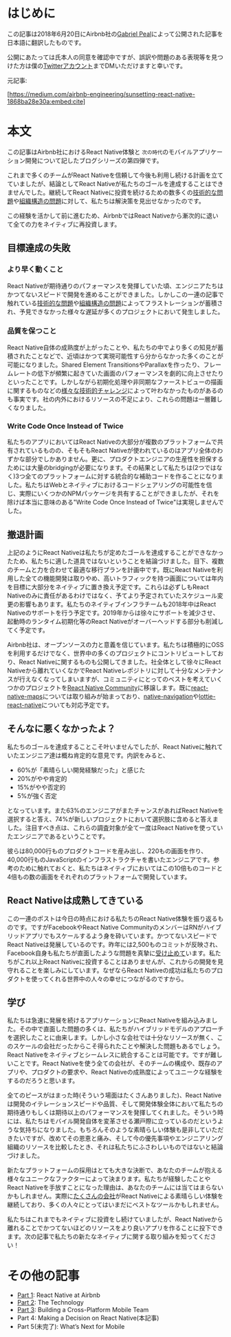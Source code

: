 # はじめに
この記事は2018年6月20日にAirbnb社の[Gabriel Peal](https://medium.com/@gpeal)によって公開された記事を日本語に翻訳したものです。

公開にあたっては氏本人の同意を確認中ですが、誤訳や問題のある表現等を見つけた方は僕の[Twitterアカウント](https://twitter.com/andoshin11)までDMいただけますと幸いです。

元記事:

[https://medium.com/airbnb-engineering/sunsetting-react-native-1868ba28e30a:embed:cite]

# 本文
この記事はAirbnb社におけるReact Native体験と `次の時代`のモバイルアプリケーション開発について記したブログシリーズの第四弾です。

これまで多くのチームがReact Nativeを信頼して今後も利用し続ける計画を立てていましたが、結論としてReact Nativeが私たちのゴールを達成することはできませんでした。継続してReact Nativeに投資を続けるための数多くの[技術的な問題](https://medium.com/airbnb-engineering/react-native-at-airbnb-the-technology-dafd0b43838)や[組織構造の問題](https://medium.com/airbnb-engineering/building-a-cross-platform-mobile-team-3e1837b40a88)に対して、私たちは解決策を見出せなかったのです。

この経験を活かして前に進むため、AirbnbではReact Nativeから漸次的に退いて全ての力をネイティブに再投資します。

## 目標達成の失敗
### より早く動くこと
React Nativeが期待通りのパフォーマンスを発揮していた頃、エンジニアたちはかつてないスピードで開発を進めることができました。しかしこの一連の記事で触れている[技術的な問題](https://medium.com/airbnb-engineering/react-native-at-airbnb-the-technology-dafd0b43838)や[組織構造の問題](https://medium.com/airbnb-engineering/building-a-cross-platform-mobile-team-3e1837b40a88)によってフラストレーションが蓄積され、予見できなかった様々な遅延が多くのプロジェクトにおいて発生しました。

### 品質を保つこと
React Native自体の成熟度が上がったことや、私たちの中でより多くの知見が蓄積されたことなどで、近頃はかつて実現可能性すら分からなかった多くのことが可能になりました。Shared Element TransitionsやParallaxを作ったり、フレームレートの低下が頻繁に起きていた画面のパフォーマンスを劇的に向上させたりといったことです。しかしながら初期化処理や非同期なファーストビューの描画に関するものなどの[様々な技術的チャレンジ](https://medium.com/airbnb-engineering/react-native-at-airbnb-the-technology-dafd0b43838)によって叶わなかったものがあるのも事実です。社の内外におけるリソースの不足により、これらの問題は一層難しくなりました。

### Write Code Once Instead of Twice
私たちのアプリにおいてはReact Nativeの大部分が複数のプラットフォームで共有されているものの、そもそもReact Nativeが使われているのはアプリ全体のわずかな部分でしかありません。更に、プロダクトエンジニアの生産性を担保するためには大量のbridgingが必要になります。その結果として私たちは(2つではなく)3つ全てのプラットフォームに対する統合的な補助コードを作ることになりました。私たちはWebとネイティブにおけるコードシェアリングの可能性を信じ、実際にいくつかのNPMパッケージを共有することができましたが、それを除けば本当に意味のある"Write Code Once Instead of Twice"は実現しませんでした。

## 撤退計画
上記のようにReact Nativeは私たちが定めたゴールを達成することができなかったため、私たちに適した道具ではないということを結論づけました。目下、複数のチームと力を合わせて最適な移行プランを計画中です。既にReact Nativeを利用した全ての機能開発は取りやめ、高いトラフィックを持つ画面については年内を目標に大部分をネイティブに置き換え予定です。これらは必ずしもReact Nativeのみに責任があるわけではなく、予てより予定されていたスケジュール変更の影響もあります。私たちのネイティブインフラチームも2018年中はReact Nativeのサポートを行う予定です。2019年からは徐々にサポートを減少させ、起動時のランタイム初期化等のReact Nativeがオーバーヘッドする部分も削減してく予定です。

Airbnb社は、オープンソースの力と意義を信じています。私たちは積極的にOSSを利用するだけでなく、世界中の多くのプロジェクトにコントリビュートしており、React Nativeに関するものも公開してきました。社全体として徐々にReact Nativeから離れていくなかでReact Nativeレポジトリに対して十分なメンテナンスが行えなくなってしまいますが、コミュニティにとってのベストを考えていくつかのプロジェクトを[React Native Community](https://github.com/react-native-community)に移譲します。既に[react-native-maps](https://github.com/react-community/react-native-maps)については取り組みが始まっており、[native-navigation](https://github.com/airbnb/native-navigation)や[lottie-react-native](https://github.com/airbnb/lottie-react-native/)についても対応予定です。

## そんなに悪くなかったよ？
私たちのゴールを達成することこそ叶いませんでしたが、React Nativeに触れていたエンジニア達は概ね肯定的な意見です。内訳をみると、

- 60%が「素晴らしい開発経験だった」と感じた
- 20%がやや肯定的
- 15%がやや否定的
- 5%が強く否定

となっています。また63%のエンジニアがまたチャンスがあればReact Nativeを選択すると答え、74%が新しいプロジェクトにおいて選択肢に含めると答えました。注目すべき点は、これらの調査対象が全て一度はReact Nativeを使っていたエンジニアであるということです。

彼らは80,000行ものプロダクトコードを産み出し、220もの画面を作り、40,000行ものJavaScriptのインフラストラクチャを書いたエンジニアです。参考のために触れておくと、私たちはネイティブにおいてはこの10倍ものコードと4倍もの数の画面をそれぞれのプラットフォームで開発しています。

## React Nativeは成熟してきている
この一連のポストは今日の時点における私たちのReact Native体験を振り返るものです。ですがFacebookやReact Native CommunityのメンバーはRNがハイブリッドアプリでもスケールするよう身を砕いています。かつてないスピードでReact Nativeは発展しているのです。昨年には2,500ものコミットが反映され、Facebook自身も私たちが直面したような問題を真摯に[受け止めて](https://facebook.github.io/react-native/blog/2018/06/14/state-of-react-native-2018)います。私たちがこれ以上React Nativeに投資することはありませんが、これからの開発を見守れることを楽しみにしています。なぜならReact Nativeの成功は私たちのプロダクトを使ってくれる世界中の人々の幸せにつながるのですから。

## 学び
私たちは急速に発展を続けるアプリケーションにReact Nativeを組み込みました。その中で直面した問題の多くは、私たちがハイブリッドモデルのアプローチを選択したことに由来します。しかし小さな会社では十分なリソースが無く、このスケールの会社だったからこそ得られたことや解決した問題もあるでしょう。React Nativeをネイティブとシームレスに統合することは可能です。ですが難しいことです。React Nativeを使う全ての会社が、そのチームの構成や、既存のアプリや、プロダクトの要求や、React Nativeの成熟度によってユニークな経験をするのだろうと思います。

全てのピースがはまった時(そういう場面はたくさんありました)、React Nativeは開発のイテレーションスピードや品質、そして開発体験全体において私たちの期待通りもしくは期待以上のパフォーマンスを発揮してくれました。そういう時には、私たちはモバイル開発自体を変革させる瀬戸際に立っているのだというような気持ちになりました。もちろんそのような素晴らしい体験も是非していただきたいですが、改めてその恩恵と痛み、そして今の優先事項やエンジニアリング組織のリソースを比較したとき、それは私たちにふさわしいものではないと結論づけました。

新たなプラットフォームの採用はとても大きな決断で、あなたのチームが抱える様々なユニークなファクターによって決まります。私たちが経験したことやReact Nativeを手放すことになった理由は、あなたのチームには当てはまらないかもしれません。実際に[たくさんの会社](https://medium.com/@Pinterest_Engineering/supporting-react-native-at-pinterest-f8c2233f90e6)がReact Nativeによる素晴らしい体験を継続しており、多くの人々にとってはいまだにベストなツールかもしれません。

私たちはこれまでもネイティブに投資をし続けていましたが、React Nativeから離れることでかつてないほどのリソースをより良いアプリを作ることに投下できます。次の記事で私たちの新たなネイティブに関する取り組みを知ってください！


# その他の記事
- [Part 1](http://studio-andy.hatenablog.com/entry/react-native-at-airbnb): React Native at Airbnb
- [Part 2](http://studio-andy.hatenablog.com/entry/react-native-at-airbnb-the-technology): The Technology
- [Part 3](https://hotchemi.hateblo.jp/entry/2018/06/20/234054): Building a Cross-Platform Mobile Team
- Part 4: Making a Decision on React Native(本記事)
- Part 5(未完了): What’s Next for Mobile
